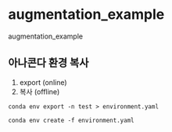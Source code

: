 # augmentation_example
augmentation_example

## 아나콘다 환경 복사 
1. export  (online)
2. 복사     (offline)

```
conda env export -n test > environment.yaml
```

```
conda env create -f environment.yaml
```
